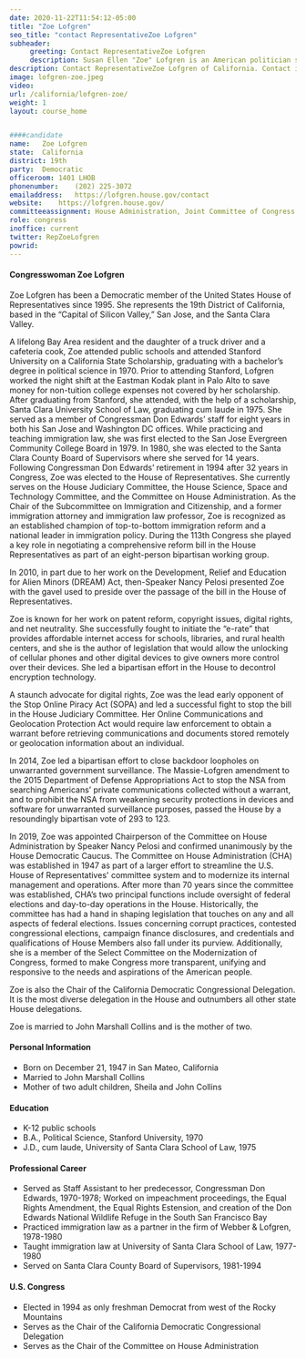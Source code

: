 ```yaml
---
date: 2020-11-22T11:54:12-05:00
title: "Zoe Lofgren"
seo_title: "contact RepresentativeZoe Lofgren"
subheader:
     greeting: Contact RepresentativeZoe Lofgren 
     description: Susan Ellen "Zoe" Lofgren is an American politician serving as a U.S. Representative from California. A member of the Democratic Party, Lofgren is in her 13th term as a congresswoman, having been first elected in 1994.
description: Contact RepresentativeZoe Lofgren of California. Contact information for Zoe Lofgren includes email address, phone number, and mailing address.
image: lofgren-zoe.jpeg
video: 
url: /california/lofgren-zoe/
weight: 1
layout: course_home


####candidate
name:	Zoe Lofgren
state:	California
district: 19th
party:	Democratic
officeroom:	1401 LHOB
phonenumber:	(202) 225-3072
emailaddress:	https://lofgren.house.gov/contact
website:	https://lofgren.house.gov/
committeeassignment: House Administration, Joint Committee of Congress on the Library, Judiciary, Modernization of Congress, Science, Space, and Technology
role: congress
inoffice: current
twitter: RepZoeLofgren
powrid: 
---
```


#### Congresswoman Zoe Lofgren
Zoe Lofgren has been a Democratic member of the United States House of Representatives since 1995. She represents the 19th District of California, based in the “Capital of Silicon Valley,” San Jose, and the Santa Clara Valley.  

A lifelong Bay Area resident and the daughter of a truck driver and a cafeteria cook, Zoe attended public schools and attended Stanford University on a California State Scholarship, graduating with a bachelor’s degree in political science in 1970. Prior to attending Stanford, Lofgren worked the night shift at the Eastman Kodak plant in Palo Alto to save money for non-tuition college expenses not covered by her scholarship. After graduating from Stanford, she attended, with the help of a scholarship, Santa Clara University School of Law, graduating cum laude in 1975. She served as a member of Congressman Don Edwards’ staff for eight years in both his San Jose and Washington DC offices. While practicing and teaching immigration law, she was first elected to the San Jose Evergreen Community College Board in 1979.  In 1980, she was elected to the Santa Clara County Board of Supervisors where she served for 14 years. Following Congressman Don Edwards’ retirement in 1994 after 32 years in Congress, Zoe was elected to the House of Representatives. She currently serves on the House Judiciary Committee, the House Science, Space and Technology Committee, and the Committee on House Administration.
As the Chair of the Subcommittee on Immigration and Citizenship, and a former immigration attorney and immigration law professor, Zoe is recognized as an established champion of top-to-bottom immigration reform and a national leader in immigration policy. During the 113th Congress she played a key role in negotiating a comprehensive reform bill in the House Representatives as part of an eight-person bipartisan working group.

In 2010, in part due to her work on the Development, Relief and Education for Alien Minors (DREAM) Act, then-Speaker Nancy Pelosi presented Zoe with the gavel used to preside over the passage of the bill in the House of Representatives.

Zoe is known for her work on patent reform, copyright issues, digital rights, and net neutrality.  She successfully fought to initiate the “e-rate” that provides affordable internet access for schools, libraries, and rural health centers, and she is the author of legislation that would allow the unlocking of cellular phones and other digital devices to give owners more control over their devices. She led a bipartisan effort in the House to decontrol encryption technology. 

A staunch advocate for digital rights, Zoe was the lead early opponent of the Stop Online Piracy Act (SOPA) and led a successful fight to stop the bill in the House Judiciary Committee. Her Online Communications and Geolocation Protection Act would require law enforcement to obtain a warrant before retrieving communications and documents stored remotely or geolocation information about an individual.

In 2014, Zoe led a bipartisan effort to close backdoor loopholes on unwarranted government surveillance. The Massie-Lofgren amendment to the 2015 Department of Defense Appropriations Act to stop the NSA from searching Americans’ private communications collected without a warrant, and to prohibit the NSA from weakening security protections in devices and software for unwarranted surveillance purposes, passed the House by a resoundingly bipartisan vote of 293 to 123.

In 2019, Zoe was appointed Chairperson of the Committee on House Administration by Speaker Nancy Pelosi and confirmed unanimously by the House Democratic Caucus. The Committee on House Administration (CHA) was established in 1947 as part of a larger effort to streamline the U.S. House of Representatives' committee system and to modernize its internal management and operations. After more than 70 years since the committee was established, CHA’s two principal functions include oversight of federal elections and day-to-day operations in the House. Historically, the committee has had a hand in shaping legislation that touches on any and all aspects of federal elections. Issues concerning corrupt practices, contested congressional elections, campaign finance disclosures, and credentials and qualifications of House Members also fall under its purview. Additionally, she is a member of the Select Committee on the Modernization of Congress, formed to make Congress more transparent, unifying and responsive to the needs and aspirations of the American people. 

Zoe is also the Chair of the California Democratic Congressional Delegation. It is the most diverse delegation in the House and outnumbers all other state House delegations.

Zoe is married to John Marshall Collins and is the mother of two.

#### Personal Information
- Born on December 21, 1947 in San Mateo, California
- Married to John Marshall Collins
- Mother of two adult children, Sheila and John Collins
#### Education
- K-12 public schools
- B.A., Political Science, Stanford University, 1970
- J.D., cum laude, University of Santa Clara School of Law, 1975
#### Professional Career
- Served as Staff Assistant to her predecessor, Congressman Don Edwards, 1970-1978; Worked on impeachment proceedings, the Equal Rights Amendment, the Equal Rights Estension, and creation of the Don Edwards National Wildlife Refuge in the South San Francisco Bay
- Practiced immigration law as a partner in the firm of Webber & Lofgren, 1978-1980
- Taught immigration law at University of Santa Clara School of Law, 1977-1980
- Served on Santa Clara County Board of Supervisors, 1981-1994 
#### U.S. Congress
- Elected in 1994 as only freshman Democrat from west of the Rocky Mountains
- Serves as the Chair of the California Democratic Congressional Delegation
- Serves as the Chair of the Committee on House Administration